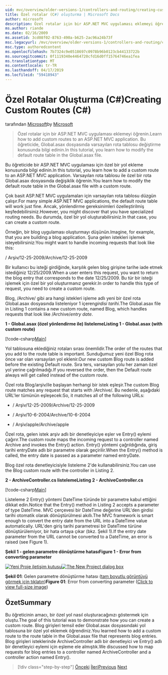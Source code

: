```yaml
---
uid: mvc/overview/older-versions-1/controllers-and-routing/creating-custom-routes-cs
title: Özel rotalar (C#) oluşturma | Microsoft Docs
author: microsoft
description: Özel rotalar için bir ASP.NET MVC uygulaması eklemeyi öğrenin. Bu öğreticide, Global.asax dosyasında varsayılan rota tablosu değiştirme konusunda bilgi edinin.
ms.author: riande
ms.date: 02/16/2009
ms.assetid: 3cd08f02-8763-490a-b625-2ac96a24b73f
msc.legacyurl: /mvc/overview/older-versions-1/controllers-and-routing/creating-custom-routes-cs
msc.type: authoredcontent
ms.openlocfilehash: 7b7324c9e0518697c0978b96b0123cb44133722b
ms.sourcegitcommit: 0f1119340e4464720cfd16d0ff15764746ea1fea
ms.translationtype: MT
ms.contentlocale: tr-TR
ms.lasthandoff: 04/17/2019
ms.locfileid: "59418943"
---
```

# <a name="creating-custom-routes-c"></a><span data-ttu-id="79188-104">Özel Rotalar Oluşturma (C#)</span><span class="sxs-lookup"><span data-stu-id="79188-104">Creating Custom Routes (C#)</span></span>

<span data-ttu-id="79188-105">tarafından [Microsoft](https://github.com/microsoft)</span><span class="sxs-lookup"><span data-stu-id="79188-105">by [Microsoft](https://github.com/microsoft)</span></span>

> <span data-ttu-id="79188-106">Özel rotalar için bir ASP.NET MVC uygulaması eklemeyi öğrenin.</span><span class="sxs-lookup"><span data-stu-id="79188-106">Learn how to add custom routes to an ASP.NET MVC application.</span></span> <span data-ttu-id="79188-107">Bu öğreticide, Global.asax dosyasında varsayılan rota tablosu değiştirme konusunda bilgi edinin.</span><span class="sxs-lookup"><span data-stu-id="79188-107">In this tutorial, you learn how to modify the default route table in the Global.asax file.</span></span>


<span data-ttu-id="79188-108">Bu öğreticide bir ASP.NET MVC uygulaması için özel bir yol ekleme konusunda bilgi edinin.</span><span class="sxs-lookup"><span data-stu-id="79188-108">In this tutorial, you learn how to add a custom route to an ASP.NET MVC application.</span></span> <span data-ttu-id="79188-109">Varsayılan rota tablosu ile özel bir rota Global.asax dosyasında değişiklik öğrenin.</span><span class="sxs-lookup"><span data-stu-id="79188-109">You learn how to modify the default route table in the Global.asax file with a custom route.</span></span>

<span data-ttu-id="79188-110">Çok basit ASP.NET MVC uygulamaları için varsayılan rota tablosu düzgün çalışır.</span><span class="sxs-lookup"><span data-stu-id="79188-110">For many simple ASP.NET MVC applications, the default route table will work just fine.</span></span> <span data-ttu-id="79188-111">Ancak, yönlendirme gereksinimleri özelleştirilmiş keşfedebilirsiniz.</span><span class="sxs-lookup"><span data-stu-id="79188-111">However, you might discover that you have specialized routing needs.</span></span> <span data-ttu-id="79188-112">Bu durumda, özel bir yol oluşturabilirsiniz.</span><span class="sxs-lookup"><span data-stu-id="79188-112">In that case, you can create a custom route.</span></span>

<span data-ttu-id="79188-113">Örneğin, bir blog uygulaması oluşturmayı düşünün.</span><span class="sxs-lookup"><span data-stu-id="79188-113">Imagine, for example, that you are building a blog application.</span></span> <span data-ttu-id="79188-114">Şuna gelen istekleri işlemek isteyebilirsiniz:</span><span class="sxs-lookup"><span data-stu-id="79188-114">You might want to handle incoming requests that look like this:</span></span>

<span data-ttu-id="79188-115">/ Arşiv/12-25-2009</span><span class="sxs-lookup"><span data-stu-id="79188-115">/Archive/12-25-2009</span></span>

<span data-ttu-id="79188-116">Bir kullanıcı bu isteği girdiğinde, karşılık gelen blog girişine tarihe iade etmek istediğiniz 12/25/2009.</span><span class="sxs-lookup"><span data-stu-id="79188-116">When a user enters this request, you want to return the blog entry that corresponds to the date 12/25/2009.</span></span> <span data-ttu-id="79188-117">Bu tür bir isteği işlemek için özel bir yol oluşturmanız gerekir.</span><span class="sxs-lookup"><span data-stu-id="79188-117">In order to handle this type of request, you need to create a custom route.</span></span>

<span data-ttu-id="79188-118">Blog, /Archive/ gibi ara hangi istekleri işleme adlı yeni bir özel rota Global.asax dosyasında listeleniyor 1 içeren*girdisi tarihi*.</span><span class="sxs-lookup"><span data-stu-id="79188-118">The Global.asax file in Listing 1 contains a new custom route, named Blog, which handles requests that look like /Archive/*entry date*.</span></span>

<span data-ttu-id="79188-119">**1 - Global.asax (özel yönlendirme ile) listeleme**</span><span class="sxs-lookup"><span data-stu-id="79188-119">**Listing 1 - Global.asax (with custom route)**</span></span>

[!code-csharp[Main](creating-custom-routes-cs/samples/sample1.cs)]

<span data-ttu-id="79188-120">Yol tablosuna eklediğiniz rotaları sırası önemlidir.</span><span class="sxs-lookup"><span data-stu-id="79188-120">The order of the routes that you add to the route table is important.</span></span> <span data-ttu-id="79188-121">Sunduğumuz yeni özel Blog rota önce var olan varsayılan yol eklenir.</span><span class="sxs-lookup"><span data-stu-id="79188-121">Our new custom Blog route is added before the existing Default route.</span></span> <span data-ttu-id="79188-122">Sıra ters, varsayılan yolu her zaman özel yol yerine çağrılmadığı.</span><span class="sxs-lookup"><span data-stu-id="79188-122">If you reversed the order, then the Default route always will get called instead of the custom route.</span></span>

<span data-ttu-id="79188-123">Özel rota Blog/arşiv/ile başlayan herhangi bir istek eşleşir.</span><span class="sxs-lookup"><span data-stu-id="79188-123">The custom Blog route matches any request that starts with /Archive/.</span></span> <span data-ttu-id="79188-124">Bu nedenle, aşağıdaki URL'ler tümünün eşleşecek:</span><span class="sxs-lookup"><span data-stu-id="79188-124">So, it matches all of the following URLs:</span></span>

- <span data-ttu-id="79188-125">/ Arşiv/12-25-2009</span><span class="sxs-lookup"><span data-stu-id="79188-125">/Archive/12-25-2009</span></span>

- <span data-ttu-id="79188-126">/ Arşiv/10-6-2004</span><span class="sxs-lookup"><span data-stu-id="79188-126">/Archive/10-6-2004</span></span>

- <span data-ttu-id="79188-127">/ Arşiv/apple</span><span class="sxs-lookup"><span data-stu-id="79188-127">/Archive/apple</span></span>

<span data-ttu-id="79188-128">Özel rota, gelen istek arşiv adlı bir denetleyiciye eşler ve Entry() eylemi çağırır.</span><span class="sxs-lookup"><span data-stu-id="79188-128">The custom route maps the incoming request to a controller named Archive and invokes the Entry() action.</span></span> <span data-ttu-id="79188-129">Entry() yöntemi çağrıldığında, giriş tarihi entryDate adlı bir parametre olarak geçirilir.</span><span class="sxs-lookup"><span data-stu-id="79188-129">When the Entry() method is called, the entry date is passed as a parameter named entryDate.</span></span>

<span data-ttu-id="79188-130">Blog özel rota denetleyicisiyle listeleme 2'de kullanabilirsiniz.</span><span class="sxs-lookup"><span data-stu-id="79188-130">You can use the Blog custom route with the controller in Listing 2.</span></span>

<span data-ttu-id="79188-131">**2 - ArchiveController.cs listeleme**</span><span class="sxs-lookup"><span data-stu-id="79188-131">**Listing 2 - ArchiveController.cs**</span></span>

[!code-csharp[Main](creating-custom-routes-cs/samples/sample2.cs)]

<span data-ttu-id="79188-132">Listeleme 2 Entry() yöntemi DateTime türünde bir parametre kabul ettiğini dikkat edin.</span><span class="sxs-lookup"><span data-stu-id="79188-132">Notice that the Entry() method in Listing 2 accepts a parameter of type DateTime.</span></span> <span data-ttu-id="79188-133">MVC çerçevesi bir DateTime değerine URL'den girdisi tarihi otomatik olarak dönüştürülmesi akıllı.</span><span class="sxs-lookup"><span data-stu-id="79188-133">The MVC framework is smart enough to convert the entry date from the URL into a DateTime value automatically.</span></span> <span data-ttu-id="79188-134">URL'den giriş tarihi parametresi bir DateTime türüne dönüştürülemiyor, bir hata ortaya çıkar (bkz. Şekil 1).</span><span class="sxs-lookup"><span data-stu-id="79188-134">If the entry date parameter from the URL cannot be converted to a DateTime, an error is raised (see Figure 1).</span></span>

<span data-ttu-id="79188-135">**Şekil 1 - gelen parametre dönüştürme hatası**</span><span class="sxs-lookup"><span data-stu-id="79188-135">**Figure 1 - Error from converting parameter**</span></span>


<span data-ttu-id="79188-136">[![Yeni Proje iletişim kutusu](creating-custom-routes-cs/_static/image1.jpg)](creating-custom-routes-cs/_static/image1.png)</span><span class="sxs-lookup"><span data-stu-id="79188-136">[![The New Project dialog box](creating-custom-routes-cs/_static/image1.jpg)](creating-custom-routes-cs/_static/image1.png)</span></span>

<span data-ttu-id="79188-137">**Şekil 01**: Gelen parametre dönüştürme hatası ([tam boyutlu görüntüyü görmek için tıklatın](creating-custom-routes-cs/_static/image2.png))</span><span class="sxs-lookup"><span data-stu-id="79188-137">**Figure 01**: Error from converting parameter ([Click to view full-size image](creating-custom-routes-cs/_static/image2.png))</span></span>


## <a name="summary"></a><span data-ttu-id="79188-138">Özet</span><span class="sxs-lookup"><span data-stu-id="79188-138">Summary</span></span>

<span data-ttu-id="79188-139">Bu öğreticinin amacı, bir özel yol nasıl oluşturacağınızı göstermek için oluştu.</span><span class="sxs-lookup"><span data-stu-id="79188-139">The goal of this tutorial was to demonstrate how you can create a custom route.</span></span> <span data-ttu-id="79188-140">Blog girişleri temsil eder Global.asax dosyasındaki yol tablosuna bir özel yol eklemek öğrendiniz.</span><span class="sxs-lookup"><span data-stu-id="79188-140">You learned how to add a custom route to the route table in the Global.asax file that represents blog entries.</span></span> <span data-ttu-id="79188-141">Blog girişleri isteklerinde ArchiveController adlı bir denetleyici ve Entry() adlı bir denetleyici eylemi için eşleme ele almıştık.</span><span class="sxs-lookup"><span data-stu-id="79188-141">We discussed how to map requests for blog entries to a controller named ArchiveController and a controller action named Entry().</span></span>

> [!div class="step-by-step"]
> <span data-ttu-id="79188-142">[Önceki](aspnet-mvc-controllers-overview-cs.md)
> [İleri](creating-a-route-constraint-cs.md)</span><span class="sxs-lookup"><span data-stu-id="79188-142">[Previous](aspnet-mvc-controllers-overview-cs.md)
[Next](creating-a-route-constraint-cs.md)</span></span>

